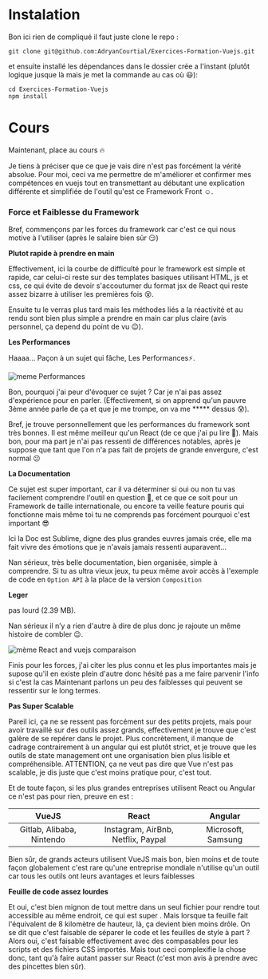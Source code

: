 # Instalation 

Bon ici rien de compliqué il faut juste clone le repo : 

```
git clone git@github.com:AdryanCourtial/Exercices-Formation-Vuejs.git
```

et ensuite installé les dépendances dans le dossier crée a l'instant (plutôt logique jusque là mais je met la commande au cas où :smiley:): 

```
cd Exercices-Formation-Vuejs
npm install
```

# Cours

Maintenant, place au cours :fire:

Je tiens à préciser que ce que je vais dire n'est pas forcément la vérité absolue. 
Pour moi, ceci va me permettre de m'améliorer et confirmer mes compétences en vuejs tout en transmettant au débutant une explication différente et simplifiée de l'outil qu'est ce Framework Front :relaxed:.

### Force et Faiblesse du Framework

Bref, commençons par les forces du framework car c'est ce qui nous motive à l'utiliser (après le salaire bien sûr :smirk:)

**Plutot rapide à prendre en main**

Effectivement, ici la courbe de difficulté pour le framework est simple et rapide, car celui-ci reste sur des templates basiques utilisant HTML, js et css, ce qui évite de devoir s'accoutumer du format jsx de React qui reste assez bizarre à utiliser les premières fois :dizzy_face:.

Ensuite tu le verras plus tard mais les méthodes liés a la réactivité et au rendu sont bien plus simple a prendre en main car plus claire (avis personnel, ça depend du point de vu :wink:).

**Les Performances**

Haaaa... Paçon à un sujet qui fâche, Les Performances:zap:. 

![meme Performances](https://cdn-images-1.medium.com/max/725/0*R2CETMgg1344gf0V.jpg)

Bon, pourquoi j'ai peur d'évoquer ce sujet ? Car je n'ai pas assez d'expérience pour en parler. (Effectivement, si on apprend qu'un pauvre 3ème année parle de ça et que je me trompe, on va me ***** dessus :cold_sweat:).

Bref, je trouve personnellement que les performances du framework sont très bonnes. Il est même meilleur qu'un React (de ce que j'ai pu lire :book:).
Mais bon, pour ma part je n'ai pas ressenti de différences notables, après je suppose que tant que l'on n'a pas fait de projets de grande envergure, c'est normal :confused:

**La Documentation**

Ce sujet est super important, car il va déterminer si oui ou non tu vas facilement comprendre l'outil en question :beer:, et ce que ce soit pour un Framework de taille internationale, ou encore ta veille feature pouris qui fonctionne mais même toi tu ne comprends pas forcément pourquoi c'est important :sunglasses:

Ici la Doc est Sublime, digne des plus grandes euvres jamais crée, elle ma fait vivre des émotions que je n'avais jamais ressenti auparavent...

Nan sérieux, très belle documentation, bien organisée, simple à comprendre. 
Si tu as ultra vieux jeux, tu peux même avoir accès à l'exemple de code en `Option API` à la place de la version `Composition`

**Leger**

pas lourd (2.39 MB).

Nan sérieux il n’y a rien d'autre à dire de plus donc je rajoute un même histoire de combler :wink:.

![mème React and vuejs comparaison](https://i.redd.it/mk07crvqg1631.jpg)

Finis pour les forces, j'ai citer les plus connu et les plus importantes mais je supose qu'il en existe plein d'autre donc hésité pas a me faire parvenir l'info si c'est la cas
Maintenant parlons un peu des faiblesses qui peuvent se ressentir sur le long termes.

**Pas Super Scalable**

Pareil ici, ça ne se ressent pas forcément sur des petits projets, mais pour avoir travaillé sur des outils assez grands, effectivement je trouve que c'est galère de se repérer dans le projet.
Plus concrètement, il manque de cadrage contrairement à un angular qui est plutôt strict, et je trouve que les outils de state management ont une organisation bien plus lisible et compréhensible.
ATTENTION, ça ne veut pas dire que Vue n'est pas scalable, je dis juste que c'est moins pratique pour, c'est tout.

Et de toute façon, si les plus grandes entreprises utilisent React ou Angular ce n'est pas pour rien, preuve en est :

| VueJS  | React | Angular |
| :---------------: |:---------------:| :-----:|
| Gitlab, Alibaba, Nintendo  | Instagram, AirBnb, Netflix, Paypal |  Microsoft, Samsung |

Bien sûr, de grands acteurs utilisent VueJS mais bon, bien moins et de toute façon globalement c'est rare qu'une entreprise mondiale n'utilise qu'un outil car tous les outils ont leurs avantages et leurs faiblesses

**Feuille de code assez lourdes**

Et oui, c'est bien mignon de tout mettre dans un seul fichier pour rendre tout accessible au même endroit, ce qui est super . Mais lorsque ta feuille fait l'équivalent de 8 kilomètre de hauteur, là, ça devient bien moins drôle.
On se dit que c'est faisable de séparer le code et les feuilles de style à part ?
Alors oui, c'est faisable effectivement avec des compasables pour les scripts et des fichiers CSS importés. Mais tout ceci complexifie la chose donc, tant qu'à faire autant passer sur React (c'est mon avis à prendre avec des pincettes bien sûr).